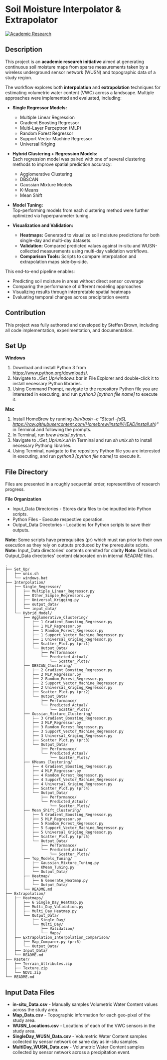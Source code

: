 # Soil Moisture Interpolator & Extrapolator

[![Academic Research](https://img.shields.io/badge/Type-Academic%20Research-blue)]()

## Description
This project is an **academic research initiative** aimed at generating continuous soil moisture maps from sparse measurements taken by a wireless underground sensor network (WUSN) and topographic data of a study region.  

The workflow explores both **interpolation** and **extrapolation** techniques for estimating volumetric water content (VWC) across a landscape. Multiple approaches were implemented and evaluated, including:  

- **Single Regressor Models:**  
  - Multiple Linear Regression  
  - Gradient Boosting Regressor  
  - Multi-Layer Perceptron (MLP)  
  - Random Forest Regressor  
  - Support Vector Machine Regressor  
  - Universal Kriging  

- **Hybrid Clustering + Regression Models:**  
  Each regression model was paired with one of several clustering methods to improve spatial prediction accuracy:  
  - Agglomerative Clustering  
  - DBSCAN  
  - Gaussian Mixture Models  
  - K-Means  
  - Mean Shift  

- **Model Tuning:**  
  Top-performing models from each clustering method were further optimized via hyperparameter tuning.

- **Visualization and Validation:**  
  - **Heatmaps:** Generated to visualize soil moisture predictions for both single-day and multi-day datasets.  
  - **Validation:** Compared predicted values against in-situ and WUSN-collected measurements using multi-day validation workflows.  
  - **Comparison Tools:** Scripts to compare interpolation and extrapolation maps side-by-side.

This end-to-end pipeline enables:
- Predicting soil moisture in areas without direct sensor coverage  
- Comparing the performance of different modeling approaches  
- Visualizing results through interpretable spatial heatmaps  
- Evaluating temporal changes across precipitation events

## Contribution
This project was fully authored and developed by Steffen Brown, including all code implementation, experimentation, and documentation.

## Set Up

**Windows**
1. Download and install Python 3 from https://www.python.org/downloads/.
2. Navigate to *./Set_Up/windows.bat* in File Explorer and double-click it to install necessary Python libraries.
3. Using Command Prompt, navigate to the repository Python file you are interested in executing, and run *python3 [python file name]* to execute it.

**Mac**
1. Install HomeBrew by running */bin/bash -c "$(curl -fsSL https://raw.githubusercontent.com/Homebrew/install/HEAD/install.sh)"* in Terminal and following the prompts.
2. In Terminal, run *brew install python*.
3. Navigate to *./Set_Up/unix.sh* in Terminal and run *sh unix.sh* to install necessary Pythong libraries.
4. Using Terminal, navigate to the repository Python file you are interested in executing, and run *python3 [python file name]* to execute it.


## File Directory

Files are presented in a roughly sequential order, representitive of research progress.

**File Organization**
- Input_Data Directories - Stores data files to-be inputted into Python scripts.
- Python Files - Execute respective operation.
- Output_Data Directories - Locations for Python scripts to save their outputs.

**Note:** Some scripts have prerequisites (pr) which must ran prior to their own execution as they rely on outputs produced by the prerequisite scipts.\
**Note:** Input_Data directories' contents ommited for clarity
**Note:** Details of Output_Data directories' content elaborated on in internal *README* files.

```
.
├── Set_Up/
│   ├── unix.sh
│   └── windows.bat
├── Interpolation/
│   ├── Single_Regressor/
│   │   ├── Multiple_Linear_Regressor.py
│   │   ├── Other_Simple_Regressors.py
│   │   ├── Universal_Krigging.py
│   │   ├── output_data/
│   │   └── input_data/
│   └── Hybrid_Model/
│       ├── Agglomerative_Clustering/
│       │   ├── 1 Gradient_Boosting_Regressor.py
│       │   ├── 1 MLP_Regressor.py
│       │   ├── 1 Random_Forest_Regressor.py
│       │   ├── 1 Support_Vector_Machine_Regressor.py
│       │   ├── 1 Universal_Kriging_Regressor.py
│       │   ├── Scatter_Plot.py (pr:1)
│       │   └── Output_Data/
│       │       ├── Performance/
│       │       └── Predicted_Actual/
│       │           └── Scatter_Plots/
│       ├── DBSCAN_Clustering/
│       │   ├── 2 Gradient_Boosting_Regressor.py
│       │   ├── 2 MLP_Regressor.py
│       │   ├── 2 Random_Forest_Regressor.py
│       │   ├── 2 Support_Vector_Machine_Regressor.py
│       │   ├── 2 Universal_Kriging_Regressor.py
│       │   ├── Scatter_Plot.py (pr:2)
│       │   └── Output_Data/
│       │       ├── Performance/
│       │       └── Predicted_Actual/
│       │           └── Scatter_Plots/
│       ├── Gussian_Mixture_Clustering/
│       │   ├── 3 Gradient_Boosting_Regressor.py
│       │   ├── 3 MLP_Regressor.py
│       │   ├── 3 Random_Forest_Regressor.py
│       │   ├── 3 Support_Vector_Machine_Regressor.py
│       │   ├── 3 Universal_Kriging_Regressor.py
│       │   ├── Scatter_Plot.py (pr:3)
│       │   └── Output_Data/
│       │       ├── Performance/
│       │       └── Predicted_Actual/
│       │           └── Scatter_Plots/
│       ├── KMeans_Clustering/
│       │   ├── 4 Gradient_Boosting_Regressor.py
│       │   ├── 4 MLP_Regressor.py
│       │   ├── 4 Random_Forest_Regressor.py
│       │   ├── 4 Support_Vector_Machine_Regressor.py
│       │   ├── 4 Universal_Kriging_Regressor.py
│       │   ├── Scatter_Plot.py (pr:4)
│       │   └── Output_Data/
│       │       ├── Performance/
│       │       └── Predicted_Actual/
│       │           └── Scatter_Plots/
│       ├── Mean_Shift_Clustering/
│       │   ├── 5 Gradient_Boosting_Regressor.py
│       │   ├── 5 MLP_Regressor.py
│       │   ├── 5 Random_Forest_Regressor.py
│       │   ├── 5 Support_Vector_Machine_Regressor.py
│       │   ├── 5 Universal_Kriging_Regressor.py
│       │   ├── Scatter_Plot.py (pr:5)
│       │   └── Output_Data/
│       │       ├── Performance/
│       │       └── Predicted_Actual/
│       │           └── Scatter_Plots/
│       ├── Top_Models_Tuning/
│       │   ├── Gaussian_Mixture_Tuning.py
│       │   ├── KMean_Tuning.py
│       │   └── Output_Data/
│       ├── Heatmap/
│       │   ├── 6 Generate_Heatmap.py
│       │   └── Output_Data/
│       └── README.md
├── Extrapolation/
│   ├── Heatmaps/
│   │   ├── 6 Single_Day_Heatmap.py
│   │   ├── Multi_Day_Validation.py
│   │   ├── Multi_Day_Heatmap.py
│   │   └── Output_Data/
│   │       ├── Single_Day/
│   │       └── Multi_Day/
│   │           ├── Validation/
│   │           └── Maps/
│   ├── Extrapolation_Interpolation_Comparison/
│   │   ├── Map_Comparer.py (pr:6)
│   │   └── Output_Data/
│   ├── Input_Data/
│   └── README.md
├── Raster/
│   ├── Terrain_Attributes.zip
│   ├── Texture.zip
│   └── NDVI.zip
└── README.md
```

## Input Data Files
- **in-situ_Data.csv** - Manually samples Volumetric Water Content values across the study area.
- **Map_Data.csv** - Topographic information for each geo-pixel of the study area.
- **WUSN_Locations.csv** - Locations of each of the VWC sensors in the study area.
- **SingleDay_WUSN_Data.csv** - Volumetric Water Content samples collected by sensor network on same day as in-situ samples.
- **MultiDay_WUSN_Data.csv** - Volumetric Water Content samples collected by sensor network across a precipitation event.
